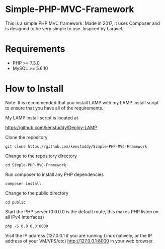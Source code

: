 # Simple-PHP-MVC-Framework
This is a simple PHP MVC framework. Made in 2017, it uses Composer and is designed to be very simple to use. Inspired by Laravel. 

# Requirements
* PHP >= 7.3.0
* MySQL >= 5.6.10

# How to Install
Note: It is recommended that you install LAMP with my LAMP install script to ensure that you have all of the requirements.

My LAMP install script is located at

https://github.com/kenstuddy/Deploy-LAMP

Clone the repository

```
git clone https://github.com/kenstuddy/Simple-PHP-MVC-Framework
```

Change to the repository directory

```
cd Simple-PHP-MVC-Framework
```

Run composer to install any PHP dependencies

```
composer install
```

Change to the public directory

```
cd public
```

Start the PHP server (0.0.0.0 is the default route, this makes PHP listen on all IPv4 interfaces)

```
php -S 0.0.0.0:8000
```

Visit the IP address (127.0.0.1 if you are running Linux natively, or the IP address of your VM/VPS/etc) http://127.0.0.1:8000 in your web browser.
